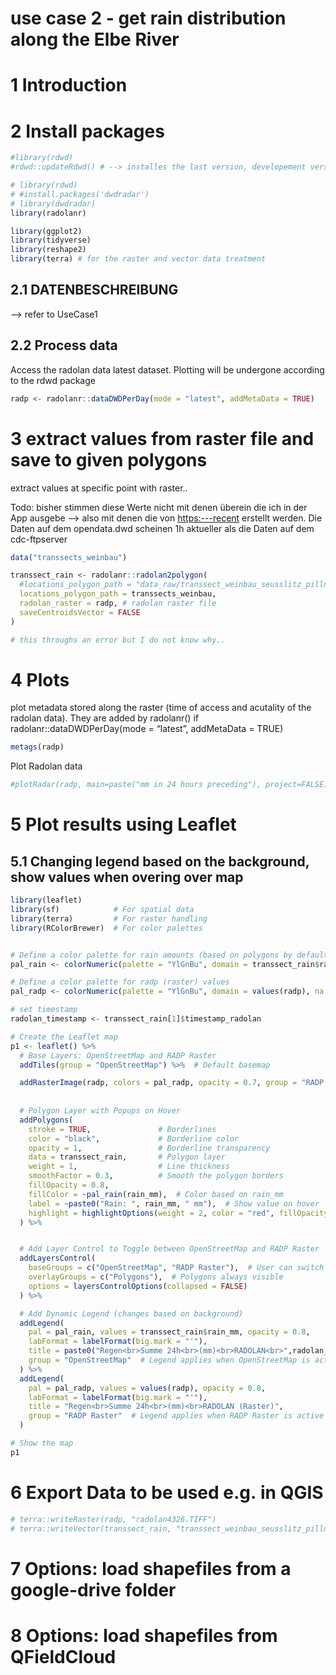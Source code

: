 use case 2 - get rain distribution along the Elbe River
================

<!-- README.md is generated from README.Rmd. Please edit that file -->

# 1 Introduction

# 2 Install packages

``` r
#library(rdwd)
#rdwd::updateRdwd() # --> installes the last version, developement version on the github is used..

# library(rdwd)
# #install.packages('dwdradar')
# library(dwdradar)
library(radolanr)

library(ggplot2)
library(tidyverse) 
library(reshape2)
library(terra) # for the raster and vector data treatment
```

## 2.1 DATENBESCHREIBUNG

–\> refer to UseCase1

## 2.2 Process data

Access the radolan data latest dataset. Plotting will be undergone
according to the rdwd package

``` r
radp <- radolanr::dataDWDPerDay(mode = "latest", addMetaData = TRUE)
```

# 3 extract values from raster file and save to given polygons

extract values at specific point with raster..

Todo: bisher stimmen diese Werte nicht mit denen überein die ich in der
App ausgebe –\> also mit denen die von <https:---recent> erstellt
werden. Die Daten auf dem opendata.dwd scheinen 1h aktueller als die
Daten auf dem cdc-ftpserver

``` r
data("transsects_weinbau")

transsect_rain <- radolanr::radolan2polygon(
  #locations_polygon_path = "data_raw/transsect_weinbau_seusslitz_pillnitz_polygons_4326.shp", # may be file or RData object
  locations_polygon_path = transsects_weinbau,
  radolan_raster = radp, # radolan raster file
  saveCentroidsVector = FALSE
)

# this throughs an error but I do not know why..
```

# 4 Plots

plot metadata stored along the raster (time of access and acutality of
the radolan data). They are added by radolanr() if
radolanr::dataDWDPerDay(mode = “latest”, addMetaData = TRUE)

``` r
metags(radp)
```

Plot Radolan data

``` r
#plotRadar(radp, main=paste("mm in 24 hours preceding"), project=FALSE)
```

# 5 Plot results using Leaflet

## 5.1 Changing legend based on the background, show values when overing over map

``` r
library(leaflet)
library(sf)            # For spatial data
library(terra)         # For raster handling
library(RColorBrewer)  # For color palettes


# Define a color palette for rain amounts (based on polygons by default)
pal_rain <- colorNumeric(palette = "YlGnBu", domain = transsect_rain$rain_mm)

# Define a color palette for radp (raster) values
pal_radp <- colorNumeric(palette = "YlGnBu", domain = values(radp), na.color = "transparent")

# set timestamp
radolan_timestamp <- transsect_rain[1]$timestamp_radolan

# Create the Leaflet map
p1 <- leaflet() %>%
  # Base Layers: OpenStreetMap and RADP Raster
  addTiles(group = "OpenStreetMap") %>%  # Default basemap

  addRasterImage(radp, colors = pal_radp, opacity = 0.7, group = "RADP Raster") %>%  # Raster layer
  
  
  # Polygon Layer with Popups on Hover
  addPolygons(
    stroke = TRUE,               # Borderlines
    color = "black",             # Borderline color
    opacity = 1,                 # Borderline transparency
    data = transsect_rain,       # Polygon layer
    weight = 1,                  # Line thickness
    smoothFactor = 0.3,          # Smooth the polygon borders
    fillOpacity = 0.8,           
    fillColor = ~pal_rain(rain_mm),  # Color based on rain_mm
    label = ~paste0("Rain: ", rain_mm, " mm"),  # Show value on hover
    highlight = highlightOptions(weight = 2, color = "red", fillOpacity = 0.9) # Highlight effect on hover
  ) %>%


  # Add Layer Control to Toggle between OpenStreetMap and RADP Raster
  addLayersControl(
    baseGroups = c("OpenStreetMap", "RADP Raster"),  # User can switch backgrounds
    overlayGroups = c("Polygons"),  # Polygons always visible
    options = layersControlOptions(collapsed = FALSE)
  ) %>%

  # Add Dynamic Legend (changes based on background)
  addLegend(
    pal = pal_rain, values = transsect_rain$rain_mm, opacity = 0.8,
    labFormat = labelFormat(big.mark = "'"),
    title = paste0("Regen<br>Summe 24h<br>(mm)<br>RADOLAN<br>",radolan_timestamp),
    group = "OpenStreetMap"  # Legend applies when OpenStreetMap is active
  ) %>%
  addLegend(
    pal = pal_radp, values = values(radp), opacity = 0.8,
    labFormat = labelFormat(big.mark = "'"),
    title = "Regen<br>Summe 24h<br>(mm)<br>RADOLAN (Raster)",
    group = "RADP Raster"  # Legend applies when RADP Raster is active
  )

# Show the map
p1
```

# 6 Export Data to be used e.g. in QGIS

``` r
# terra::writeRaster(radp, "radolan4326.TIFF")
# terra::writeVector(transsect_rain, "transsect_weinbau_seusslitz_pillnitz_polygons_rain24h_4326.shp", overwrite = TRUE)
```

# 7 Options: load shapefiles from a google-drive folder

# 8 Options: load shapefiles from QFieldCloud
